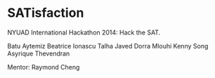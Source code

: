 SATisfaction
============

NYUAD International Hackathon 2014: Hack the SAT.

Batu Aytemiz 
Beatrice Ionascu
Talha Javed
Dorra Mlouhi 
Kenny Song
Asyrique Thevendran

Mentor: Raymond Cheng
